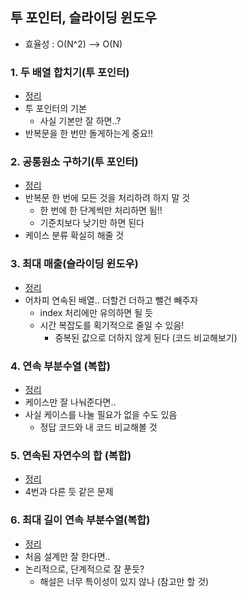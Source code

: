 ## 투 포인터, 슬라이딩 윈도우
- 효율성 : O(N^2) --> O(N)

### 1. 두 배열 합치기(투 포인터)
- [정리](https://github.com/googoo9918/TIL/blob/main/Problem%20Solving/Inflearn/TwoPointer/P1.md)
- 투 포인터의 기본
  - 사실 기본만 잘 하면..?
- 반복문을 한 번만 돌게하는게 중요!!
### 2. 공통원소 구하기(투 포인터)
- [정리](https://github.com/googoo9918/TIL/blob/main/Problem%20Solving/Inflearn/TwoPointer/P2.md)
- 반복문 한 번에 모든 것을 처리하려 하지 말 것
  - 한 번에 한 단계씩만 처리하면 됨!! 
  - 기준치보다 낮기만 하면 된다
- 케이스 분류 확실히 해줄 것
### 3. 최대 매출(슬라이딩 윈도우)
- [정리](https://github.com/googoo9918/TIL/blob/main/Problem%20Solving/Inflearn/TwoPointer/P3.md)
- 어차피 연속된 배열.. 더할건 더하고 뺄건 빼주자
  - index 처리에만 유의하면 될 듯
  - 시간 복잡도를 획기적으로 줄일 수 있음!
    - 중복된 값으로 더하지 않게 된다 (코드 비교해보기)

### 4. 연속 부분수열 (복합)
- [정리](https://github.com/googoo9918/TIL/blob/main/Problem%20Solving/Inflearn/TwoPointer/P4.md)
- 케이스만 잘 나눠준다면..
- 사실 케이스를 나눌 필요가 없을 수도 있음
  - 정답 코드와 내 코드 비교해볼 것
### 5. 연속된 자연수의 합 (복합)
- [정리](https://github.com/googoo9918/TIL/blob/main/Problem%20Solving/Inflearn/TwoPointer/P5.md)
- 4번과 다른 듯 같은 문제
### 6. 최대 길이 연속 부분수열(복합)
- [정리](https://github.com/googoo9918/TIL/blob/main/Problem%20Solving/Inflearn/TwoPointer/P6.md)
- 처음 설계만 잘 한다면..
- 논리적으로, 단계적으로 잘 푼듯?
  - 해설은 너무 특이성이 있지 않나 (참고만 할 것)